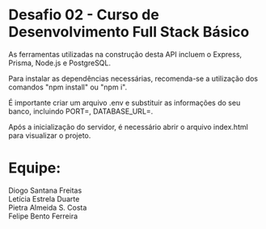# Desafio 02 - Curso de Desenvolvimento Full Stack Básico
As ferramentas utilizadas na construção desta API incluem o Express, Prisma, Node.js e PostgreSQL.

Para instalar as dependências necessárias, recomenda-se a utilização dos comandos "npm install" ou "npm i".

É importante criar um arquivo .env e substituir as informações do seu banco, incluindo PORT=, DATABASE_URL=.

Após a inicialização do servidor, é necessário abrir o arquivo index.html para visualizar o projeto.
# Equipe: 
Diogo Santana Freitas </br>
Letícia Estrela Duarte </br>
Pietra Almeida S. Costa </br>
Felipe Bento Ferreira
